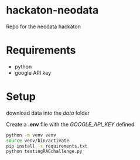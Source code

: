# hackaton-neodata
Repo for the neodata hackaton

# Requirements
- python
- google API key

# Setup
download data into the *data* folder

Create a **.env** file with the _GOOGLE_API_KEY_ defined

```bash
python -m venv venv
source venv/bin/activate
pip install -r requirements.txt
python testingRAGchallenge.py
```